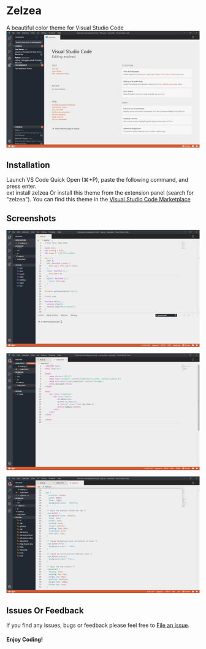 
# Zelzea

A beautiful color theme for Visual Studio Code
![Welcome Page](./assets/welcome.png "Welcome page")

## Installation

Launch VS Code Quick Open (⌘+P), paste the following command, and press enter.  
ext install zelzea
Or install this theme from the extension panel (search for "zelzea").
You can find this theme in the [Visual Studio Code Marketplace](https://marketplace.visualstudio.com)

## Screenshots

![Javascript Example](./assets/withjs.png "Javascript Example")

![HTML Example](./assets/withhtml.png "Html Example")

![CSS Example](./assets/withcss.png "CSS Example")

## Issues Or Feedback

If you find any issues, bugs or feedback please feel free to [File an issue](https://github.com/HooriaHIC/zelzea/issues).

#### Enjoy Coding!
